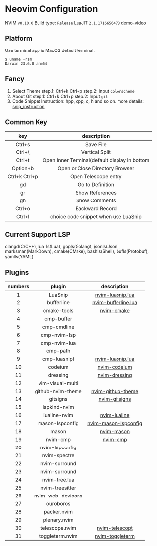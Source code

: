 # Neovim Configuration
NVIM `v0.10.0`
Build type: `Release`
LuaJIT `2.1.1716656478`
[demo-video](./assets/nvim-demo.mov)

## Platform
Use terminal app is MacOS default terminal.
```shell
$ uname -rsm
Darwin 23.6.0 arm64
```

## Fancy
1. Select Theme
step.1: Ctrl+k Ctrl+p
step.2: Input `colorscheme`
2. About Git
step.1: Ctrl+k Ctrl+p
step.2: Input `git`
3. Code Snippet
Instruction: hpp, cpp, c, h and so on.
more details: [snip_instruction](config/nvim-luasnip.lua)

## Common Key
| key | description |
|:---:|:-----------:|
|Ctrl+s|Save File|
|Ctrl+\ |Vertical Split|
|Ctrl+t|Open Inner Terminal(default display in bottom|
|Option+b|Open or Close Directory Browser|
|Ctrl+k Ctrl+p|Open Telescope entry|
|gd|Go to Definition|
|gr|Show References|
|gh|Show Comments|
|Ctrl+o|Backward Record|
|Ctrl+l|choice code snippet when use LuaSnip|

## Current Support LSP
clangd(C/C++), lua_ls(Lua), gopls(Golang), jsonls(Json), marksman(MarkDown),
cmake(CMake), bashls(Shell), bufls(Protobuf), yamlls(YAML)

## Plugins
| numbers |  plugin | description |
|:-------:|:-------:|:-----------:|
|1|LuaSnip| [nvim-luasnip.lua](lua/config/nvim-luasnip.lua)|
|2|bufferline| [nvim-bufferline.lua](lua/config/nvim-bufferline.lua)|
|3|cmake-tools| [nvim-cmake](lua/config/nvim-cmake.lua)|
|4|cmp-buffer||
|5|cmp-cmdline||
|6|cmp-nvim-lsp||
|7|cmp-nvim-lua||
|8|cmp-path||
|9|cmp-luasnipt|[nvim-luasnip.lua](lua/config/nvim-luasnip.lua)|
|10|codeium|[nvim-codeium](lua/config/nvim-codeium.lua)|
|11|dressing|[nvim-dressing](lua/config/nvim-dressing.lua)|
|12|vim-visual-multi||
|13|github-nvim-theme|[nvim-github-theme](lua/config/nvim-github-theme.lua)|
|14|gitsigns|[nvim-gitsigns](lua/config/nvim-gitsigns.lua)|
|15|lspkind-nvim||
|16|lualine-nvim|[nvim-lualine](lua/config/nvim-lualine.lua)|
|17|mason-lspconfig|[nvim-mason-lspconfig](lua/config/nvim-mason-lspconfig.lua)|
|18|mason|[nvim-mason](lua/config/nvim-mason.lua)|
|19|nvim-cmp|[nvim-cmp](lua/config/nvim-cmp.lua)|
|20|nvim-lspconfig||
|21|nvim-spectre||
|22|nvim-surround||
|23|nvim-surround||
|24|nvim-tree.lua||
|25|nvim-treesitter||
|26|nvim-web-devicons||
|27|ouroboros||
|28|packer.nvim||
|29|plenary.nvim||
|30|telescope.nvim|[nvim-telescopt](lua/config/nvim-telescope.lua)|
|31|toggleterm.nvim|[nvim-toggleterm](lua/config/nvim-toggleterm.lua)|
